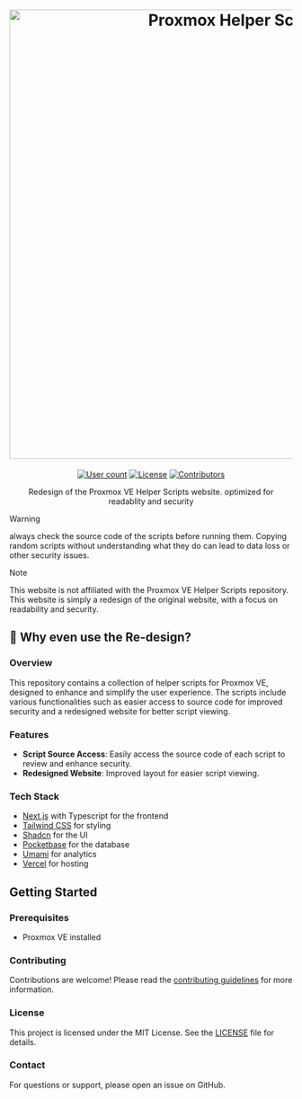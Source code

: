 <h1 align="center">
  <a href="https://proxmoxve-scripts.com" target="_blank"><img src="https://proxmoxve-scripts.com/defaultimg.png" alt="Proxmox Helper Scripts" width="800"></a>
</h1>

<p align="center">
    <a href="https://proxmoxve-scripts.com/"><img alt="User count" src="https://img.shields.io/badge/Weekly_Users-3000-blue?style=for-the-badge&color=1A91FF"/></a>
    <a href="https://github.com/BramSuurdje/proxmox-helper-scripts/blob/main/LICENSE"><img alt="License" src="https://img.shields.io/github/license/BramSuurdje/proxmox-helper-scripts?style=for-the-badge&logo=github&color=1A91FF"/></a>
    <a href="https://github.com/BramSuurdje/proxmox-helper-scripts/graphs/contributors"><img alt="Contributors" src="https://img.shields.io/github/contributors/BramSuurdje/proxmox-helper-scripts?style=for-the-badge&color=1A91FF" /></a>
  </p>

  <p align="center">Redesign of the Proxmox VE Helper Scripts website. optimized for readablity and security</p>

> [!WARNING]
> always check the source code of the scripts before running them. Copying random scripts without understanding what they do can lead to data loss or other security issues.

> [!NOTE]
> This website is not affiliated with the Proxmox VE Helper Scripts repository. This website is simply a redesign of the original website, with a focus on readability and security.

## 👀 Why even use the Re-design?

### Overview

This repository contains a collection of helper scripts for Proxmox VE, designed to enhance and simplify the user experience. The scripts include various functionalities such as easier access to source code for improved security and a redesigned website for better script viewing.

### Features

- **Script Source Access**: Easily access the source code of each script to review and enhance security.
- **Redesigned Website**: Improved layout for easier script viewing.

### Tech Stack
- [Next.js](https://nextjs.org/) with Typescript for the frontend
- [Tailwind CSS](https://tailwindcss.com/) for styling
- [Shadcn](https://ui.shadcn.com/) for the UI
- [Pocketbase](https://pocketbase.io/) for the database
- [Umami](https://umami.is/) for analytics
- [Vercel](https://vercel.com/) for hosting

## Getting Started

### Prerequisites

- Proxmox VE installed

### Contributing

Contributions are welcome! Please read the [contributing guidelines](CONTRIBUTING.md) for more information.

### License

This project is licensed under the MIT License. See the [LICENSE](LICENSE) file for details.

### Contact

For questions or support, please open an issue on GitHub.
